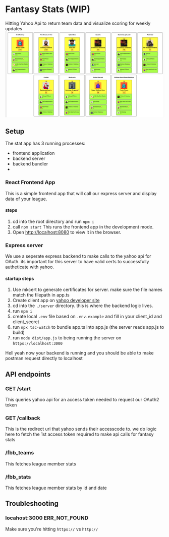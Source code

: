 # Fantasy Stats (WIP)

Hitting Yahoo Api to return team data and visualize scoring for weekly updates
![Alt text](image.png)
## Setup

The stat app has 3 running processes:
- frontend application
- backend server
- backend bundler
- 
### React Frontend App

This is a simple frontend app that will call our express server and display data of your league.

#### steps
1. cd into the root directory and run `npm i`
2. call `npm start` This runs the frontend app in the development mode.
3. Open [http://localhost:8080](http://localhost:8080) to view it in the browser.

### Express server

We use a seperate express backend to make calls to the yahoo api for OAuth. its important for this server to have valid certs to successfully autheticate with yahoo.

#### startup steps

1. Use mkcert to generate certificates for server. make sure the file names match the filepath in app.ts
2. Create client app on [yahoo developer site](https://developer.yahoo.com/apps/) 
3. cd into the `./server` directory. this is where the backend logic lives.
4. run `npm i`
5. create local `.env` file based on `.env.example` and fill in your client_id and client_secret
6. run `npx tsc-watch` to bundle app.ts into app.js (the server reads app.js to build)
7. run `node dist/app.js` to being running the server on `https://localhost:3000`

Hell yeah now your backend is running and you should be able to make postman request directly to localhost

## API endpoints

### GET /start
This queries yahoo api for an access token needed to request our OAuth2 token

### GET /callback
This is the redirect uri that yahoo sends their accesscode to. we do logic here to fetch the 1st access token required to make api calls for fantasy stats

### /fbb_teams
This fetches league member stats

### /fbb_stats
This fetches league member stats by id and date

## Troubleshooting

### locahost:3000 ERR_NOT_FOUND

Make sure you're hitting `https://` vs `http://`
